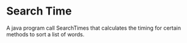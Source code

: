 # Search Time
 A java program call SearchTimes that calculates the timing for certain methods to sort a list of words.

